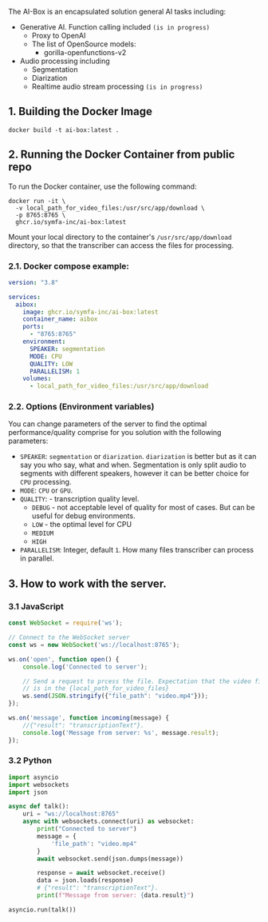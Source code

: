 The AI-Box is an encapsulated solution general AI tasks including:
 - Generative AI. Function calling included `(is in progress)`
   - Proxy to OpenAI
   - The list of OpenSource models: 
     - gorilla-openfunctions-v2
 - Audio processing including
   - Segmentation
   - Diarization
   - Realtime audio stream processing `(is in progress)`

## 1. Building the Docker Image
```shell
docker build -t ai-box:latest .
```

## 2. Running the Docker Container from public repo

To run the Docker container, use the following command:
```shell
docker run -it \
  -v local_path_for_video_files:/usr/src/app/download \
  -p 8765:8765 \
  ghcr.io/symfa-inc/ai-box:latest
```

Mount your local directory  to the container's `/usr/src/app/download` directory, so that the transcriber can access the files for processing.
### 2.1. Docker compose example:

```yaml
version: "3.8"

services:
  aibox:
    image: ghcr.io/symfa-inc/ai-box:latest
    container_name: aibox
    ports:
      - "8765:8765"
    environment:
      SPEAKER: segmentation
      MODE: CPU
      QUALITY: LOW
      PARALLELISM: 1
    volumes:
      - local_path_for_video_files:/usr/src/app/download
```

###  2.2. Options (Environment variables)
You can change parameters of the server to find the optimal performance/quality comprise for you solution with the following parameters:

- `SPEAKER`:  `segmentation` or `diarization`. `diarization` is better but as it can say you who say, what and when. Segmentation is only split audio to segments with different speakers, however it can be better choice for `CPU` processing.
- `MODE`:  `CPU` or `GPU`.
- `QUALITY`: - transcription quality level.
  - `DEBUG` - not acceptable level of quality for most of cases. But can be useful for debug environments. 
  - `LOW` - the optimal level for CPU
  - `MEDIUM`
  - `HIGH`
- `PARALLELISM`: Integer, default `1`. How many files transcriber can process in parallel.


## 3. How to work with the server.
### 3.1 JavaScript
```javascript
const WebSocket = require('ws');

// Connect to the WebSocket server
const ws = new WebSocket('ws://localhost:8765');

ws.on('open', function open() {
    console.log('Connected to server');

    // Send a request to prcess the file. Expectation that the video file 
    // is in the {local_path_for_video_files}
    ws.send(JSON.stringify({"file_path": "video.mp4"}));
});

ws.on('message', function incoming(message) {
    //{"result": "transcriptionText"}.
    console.log('Message from server: %s', message.result);
});

```

### 3.2 Python

```python
import asyncio
import websockets
import json

async def talk():
    uri = "ws://localhost:8765"
    async with websockets.connect(uri) as websocket:
        print("Connected to server")
        message = {
            'file_path': "video.mp4"
        }
        await websocket.send(json.dumps(message))

        response = await websocket.receive()
        data = json.loads(response)
        # {"result": "transcriptionText"}.
        print(f"Message from server: {data.result}")

asyncio.run(talk())
```